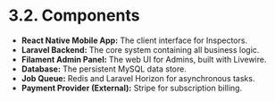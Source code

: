# 3.2. Components
* **React Native Mobile App:** The client interface for Inspectors.
* **Laravel Backend:** The core system containing all business logic.
* **Filament Admin Panel:** The web UI for Admins, built with Livewire.
* **Database:** The persistent MySQL data store.
* **Job Queue:** Redis and Laravel Horizon for asynchronous tasks.
* **Payment Provider (External):** Stripe for subscription billing.
